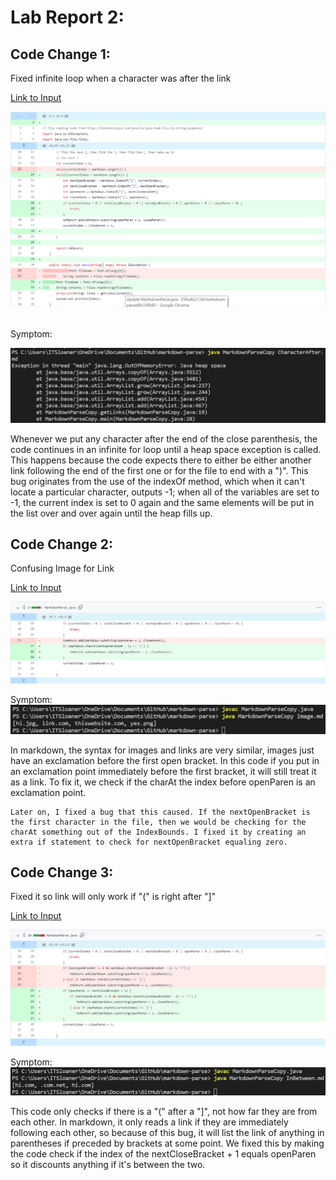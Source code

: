 # Lab Report 2: 

## Code Change 1:

Fixed infinite loop when a character was after the link

[Link to Input](https://github.com/EShults2124/markdown-parse/blob/main/CharacterAfter.md)

![Image](InfiniteLoopFix.png)

<br>
Symptom:


![Image](CharacterAfterSymptom.png)

Whenever we put any character after the end of the close parenthesis, the code continues in an infinite for loop until a heap space exception is called. This happens because the code expects there to either be either another link following the end of the first one or for the file to end with a ")". This bug originates from the use of the indexOf method, which when it can't locate a particular character, outputs -1; when all of the variables are set to -1, the current index is set to 0 again and the same elements will be put in the list over and over again until the heap fills up.

## Code Change 2:

Confusing Image for Link

[Link to Input](https://github.com/EShults2124/markdown-parse/blob/main/Image.md)

![Image](ImageFix.png)

Symptom:
![Image](ImageSymptom.png)

In markdown, the syntax for images and links are very similar, images just have an exclamation before the first open bracket. In this code if you put in an exclamation point immediately before the first bracket, it will still treat it as a link. To fix it, we check if the charAt the index before openParen is an exclamation point.

```
Later on, I fixed a bug that this caused. If the nextOpenBracket is the first character in the file, then we would be checking for the charAt something out of the IndexBounds. I fixed it by creating an extra if statement to check for nextOpenBracket equaling zero. 
```

## Code Change 3:


Fixed it so link will only work if "(" is
right after "]"

[Link to Input](https://github.com/EShults2124/markdown-parse/blob/main/InBetween.md)


![Image](SpaceFix.png)

Symptom:
![Image](InBetweenSymptom.png)

This code only checks if there is a "(" after a "]", not how far they are from each other. In markdown, it only reads a link if they are immediately following each other, so because of this bug, it will list the link of anything in parentheses if preceded by brackets at some point. We fixed this by making the code check if the index of the nextCloseBracket + 1 equals openParen so it discounts anything if it's between the two.